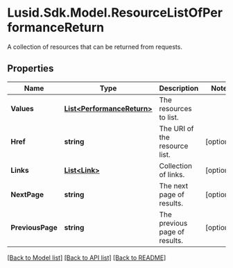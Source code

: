# Lusid.Sdk.Model.ResourceListOfPerformanceReturn
A collection of resources that can be returned from requests.

## Properties

Name | Type | Description | Notes
------------ | ------------- | ------------- | -------------
**Values** | [**List&lt;PerformanceReturn&gt;**](PerformanceReturn.md) | The resources to list. | 
**Href** | **string** | The URI of the resource list. | [optional] 
**Links** | [**List&lt;Link&gt;**](Link.md) | Collection of links. | [optional] 
**NextPage** | **string** | The next page of results. | [optional] 
**PreviousPage** | **string** | The previous page of results. | [optional] 

[[Back to Model list]](../README.md#documentation-for-models) [[Back to API list]](../README.md#documentation-for-api-endpoints) [[Back to README]](../README.md)

